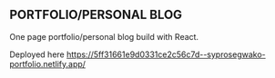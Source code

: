## PORTFOLIO/PERSONAL BLOG
One page portfolio/personal blog build with React.

Deployed here https://5ff31661e9d0331ce2c56c7d--syprosegwako-portfolio.netlify.app/

